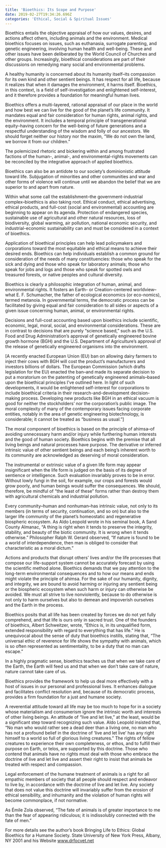 ```yaml
---
title: 'Bioethics: Its Scope and Purpose'
date: 2019-02-27T19:34:26.696Z
categories: 'Ethical, Social & Spiritual Issues'
---
```

Bioethics entails the objective appraisal of how our values, desires, and actions affect others, including animals and the environment. Medical bioethics focuses on issues, such as euthanasia, surrogate parenting, and genetic engineering, involving human health and well-being. These and other issues have been deliberated by the World Council of Churches and other groups. Increasingly, bioethical considerations are part of their discussions on remedying many social and environmental problems.



A healthy humanity is concerned about its humanity itself–its compassion for its own kind and other sentient beings. It has respect for all life, because it realizes that when it damages the environment, it harms itself. Bioethics, in this context, is a field of self-investigation and enlightened self-interest, and it therefore provides a foundation for meaningful human lives.



Bioethics offers a multi-layered, rational appraisal of our place in the world and how best we can live for the good of the planet’s life community. It mandates equal and fair consideration for human rights, animal rights, and the environment. It includes a temporal principle of transgenerational equity–having concern for the well-being of future generations and a respectful understanding of the wisdom and folly of our ancestors. We should forget neither our history nor the maxim, “We do not own the land, we borrow it from our children.”



The polemicized rhetoric and bickering within and among frustrated factions of the human-, animal-, and environmental-rights movements can be reconciled by the integrative approach of applied bioethics.

 

Bioethics can also be an antidote to our society’s dominionistic attitude toward life. Subjugation of minorities and other communities and war and other forms of violence will continue until we abandon the belief that we are superior to and apart from nature.



Within what some call the establishment–the government-industrial complex–bioethics is also taking root. Ethical conduct, ethical advertising, ethical products, and full-cost (social and environmental) accounting are beginning to appear on its agenda. Protection of endangered species, sustainable use of agricultural and other natural resources, loss of biodiversity, global warming, air pollution, national economic security, and industrial-economic sustainability can and must be considered in a context of bioethics.



Application of bioethical principles can help lead policymakers and corporations toward the most equitable and ethical means to achieve their desired ends. Bioethics can help individuals establish a common ground for consideration of the needs of many constituencies: those who speak for the sick and dying and those who speak for laboratory animals; those who speak for jobs and logs and those who speak for spotted owls and treasured forests, or native peoples and cultural diversity.



Bioethics is clearly a philosophic integration of human, animal, and environmental rights. It fosters an Earth- or Creation-centered worldview–what E. F. Schumacher, the father of ecological economics (or eco-nomics), termed metanoia. In governmental terms, the democratic process can be facilitated by giving equal and fair consideration to all sides or aspects of a given issue concerning human, animal, or environmental rights.



Decisions and full-cost accounting based upon bioethics include scientific, economic, legal, moral, social, and environmental considerations. These are in contrast to decisions that are purely “science based,” such as the U.S. Food and Drug Administration’s approval of genetically engineered bovine growth hormone (BGH)  and the U.S. Department of Agriculture’s approval of the release of genetically engineered organisms into the environment.



\[A recently enacted European Union (EU) ban on allowing dairy farmers to inject their cows with BGH will cost the product’s manufacturers and investors billions of dollars. The European Commission (which drafts legislation for the EU) enacted the ban–and made its separate decision to put a moratorium on the patenting of genetically engineered animals–based upon the bioethical principles I’ve outlined here. In light of such developments, it would be enlightened self-interest for corporations to include bioethical criteria in their research-and-development decision-making process. Developing new products like BGH in an ethical vacuum is good for neither the stockholders’ nor the corporation’s public image. The moral complexity of many of the contemporary issues facing corporate entities, notably in the area of genetic engineering biotechnology, is considerable; it cannot be treated as “business as usual.”]



The moral component of bioethics is based on the principle of ahimsa–of avoiding unnecessary harm and/or injury while furthering human interests and the good of human society. Bioethics begins with the premise that all living beings and natural processes have purpose. The derivative or inferred intrinsic value of other sentient beings and each being’s inherent worth to its community are acknowledged as deserving of moral consideration.



The instrumental or extrinsic value of a given life form may appear insignificant when the life form is judged on the basis of its degree of sentience or intelligence. Such evaluation invariably proves to be in error. Without lowly fungi in the soil, for example, our crops and forests would grow poorly, and human beings would suffer the consequences. We should, therefore, be mindful of “the least of these” forms rather than destroy them with agricultural chemicals and industrial pollution.



Every community–human and nonhuman–has intrinsic value, not only to its members (in terms of security, continuation, and so on) but also to the larger life community of the planet’s homeostatic and regenerative biospheric ecosystem. As Aldo Leopold wrote in his seminal book, A Sand County Almanac, “A thing is right when it tends to preserve the integrity, stability, and beauty of the biotic community. It is wrong when it tends otherwise.” Philosopher Ralph W. Gerard observed, “If nature is found to be a world of interdependence, then man is obliged to consider that characteristic as a moral dictum.”



Actions and products that disrupt others’ lives and/or the life processes that compose our life-support system cannot be accurately forecast by using the scientific method alone. Bioethics demands that we pay attention to the long-term environmental consequences and to how our means and ends might violate the principle of ahimsa. For the sake of our humanity, dignity, and integrity, we are bound to avoid harming or injuring any sentient being or the biospheric ecosystem when such harm or injury can otherwise be avoided. We must all strive to live nonviolently, because to do otherwise is not only to harm ourselves but also to demean and impoverish ourselves and the Earth in the process.



Bioethics posits that all life has been created by forces we do not yet fully comprehend, and that life is ours only in sacred trust. One of the founders of bioethics, Albert Schweitzer, wrote, “Ethics is, in its unqualified form, extended responsibility with regard to everything that has life.”   He is unequivocal about the sense of duty that bioethics instills, stating that, “The universal ethic of reverence for life shows the sympathy with animals, which is so often represented as sentimentality, to be a duty that no man can escape.”



In a highly pragmatic sense, bioethics teaches us that when we take care of the Earth, the Earth will feed us and that when we don’t take care of nature, nature cannot take care of us.



Bioethics provides the framework to help us deal more effectively with a host of issues in our personal and professional lives. It enhances dialogue and facilitates conflict resolution and, because of its democratic process, provides a firm foundation for a just and humane society.



A reverential attitude toward all life may be too much to hope for in a society whose materialism and consumerism ignore the intrinsic worth and interests of other living beings. An attitude of “live and let live,” at the least, would be a significant step toward recognizing such value. Aldo Leopold insisted that, “No man who would rather see a dead deer than a living one, no man who has not a profound belief in the doctrine of ‘live and let live’ has any right himself to a world so full of glorious living creatures.”  The rights of fellow creatures to experience their own completeness, or ethos, and to fulfill their purpose on Earth, or telos, are supported by this doctrine. Those who contend that animals have no rights must deal with those who embrace the doctrine of live and let live and assert their right to insist that animals be treated with respect and compassion.



Legal enforcement of the humane treatment of animals is a right for all empathic members of society that all people should respect and endeavor to live by, in accordance with the doctrine of live and let live. Any society that does not value this doctrine will invariably suffer from the erosion of ethical sensibility, and inhumanity and the violation of human rights will become commonplace, if not normative.



As Émile Zola observed, “The fate of animals is of greater importance to me than the fear of appearing ridiculous; it is indissolubly connected with the fate of men.”



For more details see the author’s book Bringing Life to Ethics: Global Bioethics for a Humane Society. State University of New York Press, Albany, NY 2001 and his Website www.drfocvet.net
